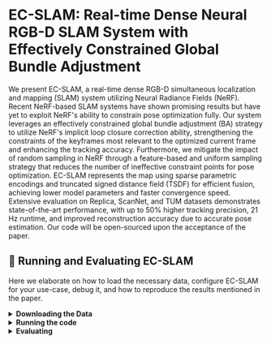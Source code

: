 # EC-SLAM: Real-time Dense Neural RGB-D SLAM System with Effectively Constrained Global Bundle Adjustment

We present EC-SLAM, a real-time dense RGB-D simultaneous localization and mapping (SLAM) system utilizing Neural Radiance Fields (NeRF). Recent NeRF-based SLAM systems have shown promising results but have yet to exploit NeRF's ability to constrain pose optimization fully. Our system leverages an effectively constrained global bundle adjustment (BA) strategy to utilize NeRF's implicit loop closure correction ability, strengthening the constraints of the keyframes most relevant to the optimized current frame and enhancing the tracking accuracy. Furthermore, we mitigate the impact of random sampling in NeRF through a feature-based and uniform sampling strategy that reduces the number of ineffective constraint points for pose optimization. EC-SLAM represents the map using sparse parametric encodings and truncated signed distance field (TSDF) for efficient fusion, achieving lower model parameters and faster convergence speed. Extensive evaluation on Replica, ScanNet, and TUM datasets demonstrates state-of-the-art performance, with up to 50\% higher tracking precision, 21 Hz runtime, and improved reconstruction accuracy due to accurate pose estimation. Our code will be open-sourced upon the acceptance of the paper. 

## 🔨 Running and Evaluating EC-SLAM

Here we elaborate on how to load the necessary data, configure EC-SLAM for your use-case, 
debug it, and how to reproduce the results mentioned in the paper.

  <details>
  <summary><b>Downloading the Data</b></summary>
  For downloading Replica, follow the procedure described on <a href="https://github.com/kxhit/vMAP">vmap</a>.<br>
  </details>

  <details>
  <summary><b>Running the code</b></summary>
  Start the system with the command:

  ```
  python run.py configs/<dataset_name>/<config_name>
  ```
  For example:
  ```
  python run.py configs/Replica/room0.yaml
  ```
  </details> 

  <details>
  <summary><b>Evaluating</b></summary>
    After running the code, you can see output/dataset_name/ for results.
  </details>

